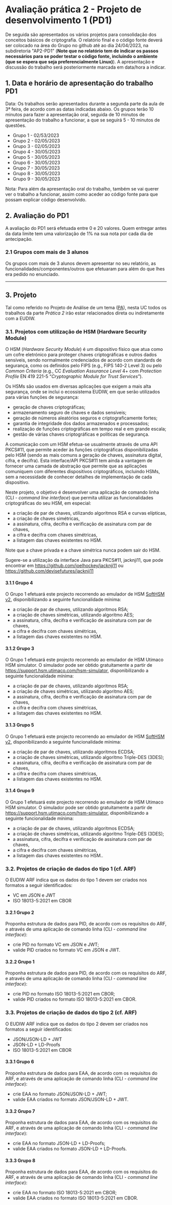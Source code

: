 # Avaliação prática 2 - Projeto de desenvolvimento 1 (PD1)

De seguida são apresentados os vários projetos para consolidação dos conceitos básicos de criptografia. O relatório final e o código fonte deverá ser colocado na área do Grupo no github até ao dia 24/04/2023, na subdiretoria "AP2-PD1" (**Note que no relatório tem de indicar os passos necessários para se poder testar o código fonte, incluindo o ambiente (que se espera que seja preferencialmente Linux)**).
A apresentação e discussão do trabalho será posteriormente marcada em data/hora a indicar.

## 1. Data e horário de apresentação do trabalho PD1

Data: Os trabalhos serão apresentados durante a segunda parte da aula de 3ª feira, de acordo com as datas indicadas abaixo. Os grupos terão 10 minutos para fazer a apresentação oral, seguida de 10 minutos de apresentação do trabalho a funcionar, a que se seguirá 5 - 10 minutos de questões.

+ Grupo 1 - 02/53/2023
+ Grupo 2 - 02/05/2023
+ Grupo 3 - 02/05/2023
+ Grupo 4 - 30/05/2023
+ Grupo 5 - 30/05/2023
+ Grupo 6 - 30/05/2023
+ Grupo 7 - 30/05/2023
+ Grupo 8 - 30/05/2023
+ Grupo 9 - 30/05/2023

Nota: Para além da apresentação oral do trabalho, também se vai querer ver o trabalho a funcionar, assim como aceder ao código fonte para que possam explicar código desenvolvido.

## 2. Avaliação do PD1

A avaliação do PD1 será efetuada entre 0 e 20 valores. Quem entregar antes da data limite tem uma valorização de 1% na sua nota por cada dia de antecipação.

### 2.1 Grupos com mais de 3 alunos

Os grupos com mais de 3 alunos devem apresentar no seu relatório, as funcionalidades/componentes/outros que efetuaram para além do que lhes era pedido no enunciado.

----

## 3. Projeto

Tal como referido no Projeto de Análise de um tema ([PA](PA.md)), nesta UC todos os trabalhos da parte *Prática 2* irão estar relacionados direta ou indiretamente com a EUDIW.

### 3.1. Projetos com utilização de HSM (Hardware Security Module)

O HSM (*Hardware Security Module*) é um dispositivo físico que atua como um cofre eletrónico para proteger chaves criptográficas e outros dados sensíveis, sendo normalmente credenciados de acordo com standards de segurança, como os definidos pelo FIPS (e.g., FIPS 140-2 Level 3) ou pelo *Common Criteria* (e.g., CC *Evaluation Assurance Level* 4+ com *Protection Profile* EN 419 221-5 “*Cryptographic Module for Trust Services*”).

Os HSMs são usados em diversas aplicações que exigem a mais alta segurança, onde se inclui o ecossistema EUDIW, em que serão utilizados para várias funções de segurança:

+ geração de chaves criptográficas;
+ armazenamento seguro de chaves e dados sensíveis;
+ geração de números aleatórios seguros e criptograficamente fortes;
+ garantia de integridade dos dados armazenados e processados;
+ realização de funções criptográficas em tempo real e em grande escala;
+ gestão de várias chaves criptográficas e políticas de segurança.

A comunicação com um HSM efetua-se usualmente através de uma API PKCS#11, que permite aceder às funções criptográficas disponibilizadas pelo HSM (sendo as mais comuns a geração de chaves, assinatura digital, cifra, e decifra). Esta interface/API PKCS#11 tem ainda a vantagem de fornecer uma camada de abstração que permite que as aplicações comuniquem com diferentes dispositivos criptográficos, incluindo HSMs, sem a necessidade de conhecer detalhes de implementação de cada dispositivo.

Neste projeto, o objetivo é desenvolver uma aplicação de comando linha (CLI - *command line interface*) que permita utilizar as funcionalidades criptográficas do seu HSM, em especial:

+ a criação de par de chaves, utilizando algoritmos RSA e curvas elípticas,
+ a criação de chaves simétricas,
+ a assinatura, cifra, decifra e verificação de assinatura com par de chaves,
+ a cifra e decifra com chaves simétricas,
+ a listagem das chaves existentes no HSM.

Note que a chave privada e a chave simétrica nunca podem sair do HSM.

Sugere-se a utilização da interface Java para PKCS#11, jacknji11, que pode encontrar em <https://github.com/joelhockey/jacknji11> ou <https://github.com/devisefutures/jacknji11>

#### 3.1.1 Grupo 4

O Grupo 1 efetuará este projecto recorrendo ao emulador de HSM [SoftHSM v2](https://github.com/opendnssec/SoftHSMv2), disponibilizando a seguinte funcionalidade mínima:

+ a criação de par de chaves, utilizando algoritmos RSA;
+ a criação de chaves simétricas, utilizando algoritmo AES;
+ a assinatura, cifra, decifra e verificação de assinatura com par de chaves,
+ a cifra e decifra com chaves simétricas,
+ a listagem das chaves existentes no HSM.

#### 3.1.2 Grupo 3

O Grupo 1 efetuará este projecto recorrendo ao emulador de HSM Utimaco HSM simulator. O simulador pode ser obtido gratuitamente a partir de <https://support.hsm.utimaco.com/hsm-simulator>, disponibilizando a seguinte funcionalidade mínima:

+ a criação de par de chaves, utilizando algoritmos RSA;
+ a criação de chaves simétricas, utilizando algoritmo AES;
+ a assinatura, cifra, decifra e verificação de assinatura com par de chaves,
+ a cifra e decifra com chaves simétricas,
+ a listagem das chaves existentes no HSM.

#### 3.1.3 Grupo 5

O Grupo 1 efetuará este projecto recorrendo ao emulador de HSM [SoftHSM v2](https://github.com/opendnssec/SoftHSMv2), disponibilizando a seguinte funcionalidade mínima:

+ a criação de par de chaves, utilizando algoritmos ECDSA;
+ a criação de chaves simétricas, utilizando algoritmo Triple-DES (3DES);
+ a assinatura, cifra, decifra e verificação de assinatura com par de chaves,
+ a cifra e decifra com chaves simétricas,
+ a listagem das chaves existentes no HSM.

#### 3.1.4 Grupo 9

O Grupo 1 efetuará este projecto recorrendo ao emulador de HSM Utimaco HSM simulator. O simulador pode ser obtido gratuitamente a partir de <https://support.hsm.utimaco.com/hsm-simulator>, disponibilizando a seguinte funcionalidade mínima:

+ a criação de par de chaves, utilizando algoritmos ECDSA;
+ a criação de chaves simétricas, utilizando algoritmo Triple-DES (3DES);
+ a assinatura, cifra, decifra e verificação de assinatura com par de chaves,
+ a cifra e decifra com chaves simétricas,
+ a listagem das chaves existentes no HSM..

### 3.2. Projetos de criação de dados do tipo 1 (cf. ARF)

O EUDIW ARF indica que os dados do tipo 1 devem ser criados nos formatos a seguir identificados:

+ VC em JSON e JWT
+ ISO 18013-5:2021 em CBOR

#### 3.2.1 Grupo 2

Proponha estrutura de dados para PID, de acordo com os requisitos do ARF, e através de uma aplicação de comando linha (CLI - *command line interface*):

+ crie PID no formato VC em JSON e JWT;
+ valide PID criados no formato VC em JSON e JWT.

#### 3.2.2 Grupo 1

Proponha estrutura de dados para PID, de acordo com os requisitos do ARF, e através de uma aplicação de comando linha (CLI - *command line interface*):

+ crie PID no formato ISO 18013-5:2021 em CBOR;
+ valide PID criados no formato ISO 18013-5:2021 em CBOR.

### 3.3. Projetos de criação de dados do tipo 2 (cf. ARF)

O EUDIW ARF indica que os dados do tipo 2 devem ser criados nos formatos a seguir identificados:

+ JSON/JSON-LD + JWT
+ JSON-LD + LD-Proofs
+ ISO 18013-5:2021 em CBOR

#### 3.3.1 Grupo 6

Proponha estrutura de dados para EAA, de acordo com os requisitos do ARF, e através de uma aplicação de comando linha (CLI - *command line interface*):

+ crie EAA no formato JSON/JSON-LD + JWT;
+ valide EAA criados no formato JSON/JSON-LD + JWT.

#### 3.3.2 Grupo 7

Proponha estrutura de dados para EAA, de acordo com os requisitos do ARF, e através de uma aplicação de comando linha (CLI - *command line interface*):

+ crie EAA no formato JSON-LD + LD-Proofs;
+ valide EAA criados no formato JSON-LD + LD-Proofs.

#### 3.3.3 Grupo 8

Proponha estrutura de dados para EAA, de acordo com os requisitos do ARF, e através de uma aplicação de comando linha (CLI - *command line interface*):

+ crie EAA no formato ISO 18013-5:2021 em CBOR;
+ valide EAA criados no formato ISO 18013-5:2021 em CBOR.
